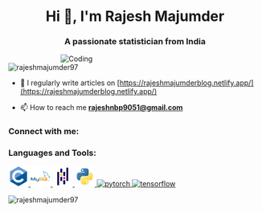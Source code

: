 <h1 align="center">Hi 👋, I'm Rajesh Majumder</h1>
<h3 align="center">A passionate statistician from India</h3>
<img align="right" alt="Coding" width="400" src="https://www.google.com/imgres?imgurl=https%3A%2F%2Fcamo.githubusercontent.com%2Fcae12fddd9d6982901d82580bdf321d81fb299141098ca1c2d4891870827bf17%2F68747470733a2f2f6d69726f2e6d656469756d2e636f6d2f6d61782f313336302f302a37513379765349765f7430696f4a2d5a2e676966&imgrefurl=https%3A%2F%2Fgithub.com%2Frudrabarad%2FGifs&tbnid=KAywifT46CGFXM&vet=12ahUKEwiTsPy_hbT6AhVbzqACHRn8DZAQMygVegUIARCTAg..i&docid=CJdgcKdcN0j58M&w=680&h=428&q=animated%20coding%20images&ved=2ahUKEwiTsPy_hbT6AhVbzqACHRn8DZAQMygVegUIARCTAg">

<p align="left"> <img src="https://komarev.com/ghpvc/?username=rajeshmajumder97&label=Profile%20views&color=0e75b6&style=flat" alt="rajeshmajumder97" /> </p>

- 📝 I regularly write articles on [https://rajeshmajumderblog.netlify.app/](https://rajeshmajumderblog.netlify.app/)

- 📫 How to reach me **rajeshnbp9051@gmail.com**

<h3 align="left">Connect with me:</h3>
<p align="left">
</p>

<h3 align="left">Languages and Tools:</h3>
<p align="left"> <a href="https://www.cprogramming.com/" target="_blank" rel="noreferrer"> <img src="https://raw.githubusercontent.com/devicons/devicon/master/icons/c/c-original.svg" alt="c" width="40" height="40"/> </a> <a href="https://www.mysql.com/" target="_blank" rel="noreferrer"> <img src="https://raw.githubusercontent.com/devicons/devicon/master/icons/mysql/mysql-original-wordmark.svg" alt="mysql" width="40" height="40"/> </a> <a href="https://pandas.pydata.org/" target="_blank" rel="noreferrer"> <img src="https://raw.githubusercontent.com/devicons/devicon/2ae2a900d2f041da66e950e4d48052658d850630/icons/pandas/pandas-original.svg" alt="pandas" width="40" height="40"/> </a> <a href="https://www.python.org" target="_blank" rel="noreferrer"> <img src="https://raw.githubusercontent.com/devicons/devicon/master/icons/python/python-original.svg" alt="python" width="40" height="40"/> </a> <a href="https://pytorch.org/" target="_blank" rel="noreferrer"> <img src="https://www.vectorlogo.zone/logos/pytorch/pytorch-icon.svg" alt="pytorch" width="40" height="40"/> </a> <a href="https://www.tensorflow.org" target="_blank" rel="noreferrer"> <img src="https://www.vectorlogo.zone/logos/tensorflow/tensorflow-icon.svg" alt="tensorflow" width="40" height="40"/> </a> </p>

<p><img align="center" src="https://github-readme-streak-stats.herokuapp.com/?user=rajeshmajumder97&" alt="rajeshmajumder97" /></p>
